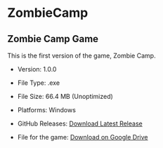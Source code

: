 # ZombieCamp
## Zombie Camp Game

This is the first version of the game, Zombie Camp.

- Version: 1.0.0
- File Type: .exe
- File Size: 66.4 MB (Unoptimized)
- Platforms: Windows


- GitHub Releases: [Download Latest Release](https://github.com/sev-an/ZombieCamp/releases)
- File for the game: [Download on Google Drive](https://drive.google.com/file/d/1yuCXDc8ETFK_C7V656cNRCQtsnZdOkG7/view?usp=sharing)
